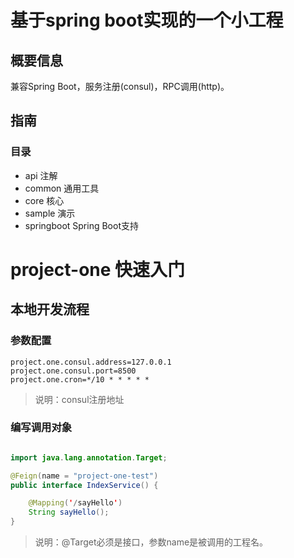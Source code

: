 # 基于spring boot实现的一个小工程

## 概要信息

兼容Spring Boot，服务注册(consul)，RPC调用(http)。

## 指南

### 目录

* api 注解
* common 通用工具
* core 核心
* sample 演示
* springboot Spring Boot支持

# project-one 快速入门

## 本地开发流程

### 参数配置

```properties
project.one.consul.address=127.0.0.1
project.one.consul.port=8500
project.one.cron=*/10 * * * * *
```

> 说明：consul注册地址

### 编写调用对象

```java

import java.lang.annotation.Target;

@Feign(name = "project-one-test")
public interface IndexService() {

    @Mapping('/sayHello')
    String sayHello();
}
```

> 说明：@Target必须是接口，参数name是被调用的工程名。